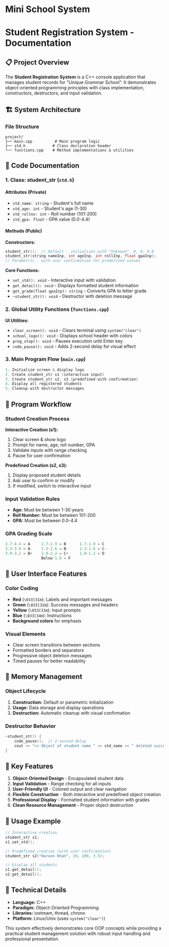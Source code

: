 # Mini School System
# Student Registration System - Documentation

## 📋 Project Overview

The **Student Registration System** is a C++ console application that manages student records for "Unique Grammar School". It demonstrates object-oriented programming principles with class implementation, constructors, destructors, and input validation.

## 🏗️ System Architecture

### File Structure
```
project/
├── main.cpp          # Main program logic
├── std.h            # Class declaration header
└── functions.cpp    # Method implementations & utilities
```

## 📁 Code Documentation

### 1. **Class: student_str** (`std.h`)

#### Attributes (Private)
- `std_name: string` - Student's full name
- `std_age: int` - Student's age (1-30)
- `std_rollno: int` - Roll number (101-200)
- `std_gpa: float` - GPA value (0.0-4.4)

#### Methods (Public)

**Constructors:**
```cpp
student_str();  // Default - initializes with "Unknown", 0, 0, 0.0
student_str(string nameInp, int ageInp, int rollInp, float gpaInp);
// Parametric - with user confirmation for predefined values
```

**Core Functions:**
- `set_std(): void` - Interactive input with validation
- `get_detail(): void` - Displays formatted student information
- `get_grade(float gpaInp): string` - Converts GPA to letter grade
- `~student_str(): void` - Destructor with deletion message

### 2. **Global Utility Functions** (`functions.cpp`)

**UI Utilities:**
- `clear_screen(): void` - Clears terminal using `system("clear")`
- `school_logo(): void` - Displays school header with colors
- `prog_stop(): void` - Pauses execution until Enter key
- `code_pause(): void` - Adds 2-second delay for visual effect

### 3. **Main Program Flow** (`main.cpp`)

```cpp
1. Initialize screen & display logo
2. Create student_str s1 (interactive input)
3. Create student_str s2, s3 (predefined with confirmation)
4. Display all registered students
5. Cleanup with destructor messages
```

## 🔄 Program Workflow

### Student Creation Process

**Interactive Creation (s1):**
1. Clear screen & show logo
2. Prompt for name, age, roll number, GPA
3. Validate inputs with range checking
4. Pause for user confirmation

**Predefined Creation (s2, s3):**
1. Display proposed student details
2. Ask user to confirm or modify
3. If modified, switch to interactive input

### Input Validation Rules
- **Age:** Must be between 1-30 years
- **Roll Number:** Must be between 101-200
- **GPA:** Must be between 0.0-4.4

### GPA Grading Scale
```cpp
3.7-4.4 = A     2.7-2.9 = B      1.7-1.9 = C
3.3-3.6 = A-    2.3-2.6 = B-     1.3-1.6 = C-  
3.0-3.2 = B+    2.0-2.2 = C+     1.0-1.2 = D
                Below 1.0 = F
```

## 🎨 User Interface Features

### Color Coding
- **Red** (`\033[31m`): Labels and important messages
- **Green** (`\033[32m`): Success messages and headers
- **Yellow** (`\033[33m`): Input prompts
- **Blue** (`\033[34m`): Instructions
- **Background colors** for emphasis

### Visual Elements
- Clear screen transitions between sections
- Formatted borders and separators
- Progressive object deletion messages
- Timed pauses for better readability

## 💾 Memory Management

### Object Lifecycle
1. **Construction:** Default or parametric initialization
2. **Usage:** Data storage and display operations
3. **Destruction:** Automatic cleanup with visual confirmation

### Destructor Behavior
```cpp
~student_str() {
    code_pause();  // 2-second delay
    cout << ">> Object of student name " << std_name << " deleted successfully";
}
```

## 🚀 Key Features

1. **Object-Oriented Design** - Encapsulated student data
2. **Input Validation** - Range checking for all inputs
3. **User-Friendly UI** - Colored output and clear navigation
4. **Flexible Construction** - Both interactive and predefined object creation
5. **Professional Display** - Formatted student information with grades
6. **Clean Resource Management** - Proper object destruction

## 📝 Usage Example

```cpp
// Interactive creation
student_str s1;
s1.set_std();

// Predefined creation (with user confirmation)
student_str s2("Haroon Khan", 19, 109, 3.5);

// Display all students
s1.get_detail();
s2.get_detail();
```

## 🔧 Technical Details

- **Language:** C++
- **Paradigm:** Object-Oriented Programming
- **Libraries:** iostream, thread, chrono
- **Platform:** Linux/Unix (uses `system("clear")`)

This system effectively demonstrates core OOP concepts while providing a practical student management solution with robust input handling and professional presentation.
